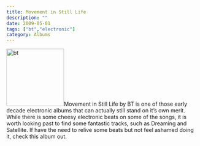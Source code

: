 ```yaml
---
title: Movement in Still Life
description: ""
date: 2009-05-01
tags: ["bt","electronic"]
category: Albums
---
```



<p><img class="alignleft size-full wp-image-899" title="bt" src="https://web.archive.org/web/20131211172859im_/http://mytungsten.net/wp-content//uploads/2009/05/bt.jpg" alt="bt" width="150" height="150">Movement in Still Life by BT is one of those early decade electronic albums that can actually still stand on it’s own merit. While there is some cheesy electronic beats on some of the songs, it is worth looking past to find some fantastic tracks, such as Dreaming and Satellite. If have the need to relive some beats but not feel ashamed doing it, check this album out.</p>
